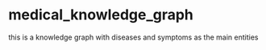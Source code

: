 # medical_knowledge_graph
this is a knowledge graph with diseases and symptoms as the main entities
